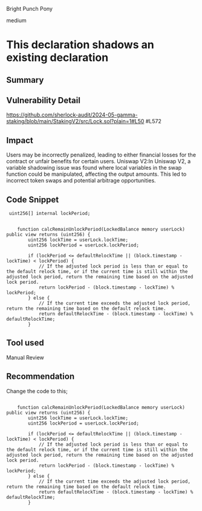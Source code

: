 Bright Punch Pony

medium

# This declaration shadows an existing declaration

## Summary

## Vulnerability Detail
https://github.com/sherlock-audit/2024-05-gamma-staking/blob/main/StakingV2/src/Lock.sol?plain=1#L50 #L572 
## Impact
Users may be incorrectly penalized, leading to either financial losses for the contract or unfair benefits for certain users.
Uniswap V2:In Uniswap V2, a variable shadowing issue was found where local variables in the swap function could be manipulated, affecting the output amounts. This led to incorrect token swaps and potential arbitrage opportunities.
## Code Snippet
```solidity
 uint256[] internal lockPeriod;
```
```solidity

    function calcRemainUnlockPeriod(LockedBalance memory userLock) public view returns (uint256) {
        uint256 lockTime = userLock.lockTime;
        uint256 lockPeriod = userLock.lockPeriod;
        
        if (lockPeriod <= defaultRelockTime || (block.timestamp - lockTime) < lockPeriod) {
            // If the adjusted lock period is less than or equal to the default relock time, or if the current time is still within the adjusted lock period, return the remaining time based on the adjusted lock period.
            return lockPeriod - (block.timestamp - lockTime) % lockPeriod;
        } else {
            // If the current time exceeds the adjusted lock period, return the remaining time based on the default relock time.
            return defaultRelockTime - (block.timestamp - lockTime) % defaultRelockTime;
        }
```
## Tool used

Manual Review

## Recommendation
Change the code to this;
```solidity

    function calcRemainUnlockPeriod(LockedBalance memory userLock) public view returns (uint256) {
        uint256 lockTime = userLock.lockTime;
        uint256 lockPeriod = userLock.lockPeriod;
        
        if (lockPeriod <= defaultRelockTime || (block.timestamp - lockTime) < lockPeriod) {
            // If the adjusted lock period is less than or equal to the default relock time, or if the current time is still within the adjusted lock period, return the remaining time based on the adjusted lock period.
            return lockPeriod - (block.timestamp - lockTime) % lockPeriod;
        } else {
            // If the current time exceeds the adjusted lock period, return the remaining time based on the default relock time.
            return defaultRelockTime - (block.timestamp - lockTime) % defaultRelockTime;
        }
```
